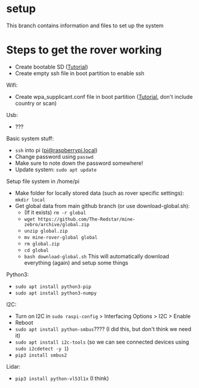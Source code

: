 # setup
This branch contains information and files to set up the system

# Steps to get the rover working
- Create bootable SD ([Tutorial](https://www.raspberrypi.org/documentation/computers/getting-started.html))
- Create empty ssh file in boot partition to enable ssh

Wifi:
- Create wpa_supplicant.conf file in boot partition ([Tutorial](https://www.raspberrypi-spy.co.uk/2017/04/manually-setting-up-pi-wifi-using-wpa_supplicant-conf/), don't include country or scan)

Usb:
- ???

Basic system stuff:
- `ssh` into pi (pi@raspberrypi.local)
- Change password using `passwd`
- Make sure to note down the password somewhere!
- Update system: `sudo apt update`

Setup file system in /home/pi
- Make folder for locally stored data (such as rover specific settings): `mkdir local`
- Get global data from main github branch (or use download-global.sh):
  - (If it exists) `rm -r global`
  - `wget https://github.com/The-Redstar/mine-zebro/archive/global.zip`
  - `unzip global.zip`
  - `mv mine-rover-global global`
  - `rm global.zip`
  - `cd global`
  - `bash download-global.sh` This will automatically download everything (again) and setup some things

Python3:
- `sudo apt install python3-pip`
- `sudo apt install python3-numpy`

I2C:
- Turn on I2C in `sudo raspi-config` > Interfacing Options > I2C > Enable
- Reboot
- `sudo apt install python-smbus`???? (I did this, but don't think we need it)
- `sudo apt install i2c-tools` (so we can see connected devices using `sudo i2cdetect -y 1`)
- `pip3 install smbus2`

Lidar:
- `pip3 install python-vl53l1x` (I think)
